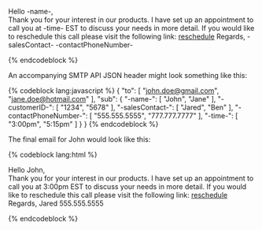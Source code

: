 Hello -name-,  
 Thank you for your interest in our products. I have set up an appointment to call you at -time- EST to discuss your needs in more detail. If you would like to reschedule this call please visit the following link: [reschedule](http://sendgrid.com/reschedule?id=-customerID-) Regards, -salesContact- -contactPhoneNumber-  

{% endcodeblock %}

An accompanying SMTP API JSON header might look something like this:


{% codeblock lang:javascript %}
{
  "to": [
    "john.doe@gmail.com",
    "jane.doe@hotmail.com"
  ],
  "sub": {
    "-name-": [
      "John",
      "Jane"
    ],
    "-customerID-": [
      "1234",
      "5678"
    ],
    "-salesContact-": [
      "Jared",
      "Ben"
    ],
    "-contactPhoneNumber-": [
      "555.555.5555",
      "777.777.7777"
    ],
    "-time-": [
      "3:00pm",
      "5:15pm"
    ]
  }
}
{% endcodeblock %}


The final email for John would look like this:

{% codeblock lang:html %}

Hello John,  
 Thank you for your interest in our products. I have set up an appointment to call you at 3:00pm EST to discuss your needs in more detail. If you would like to reschedule this call please visit the following link: [reschedule](http://sendgrid.com/reschedule?id=1234) Regards, Jared 555.555.5555  

{% endcodeblock %}
